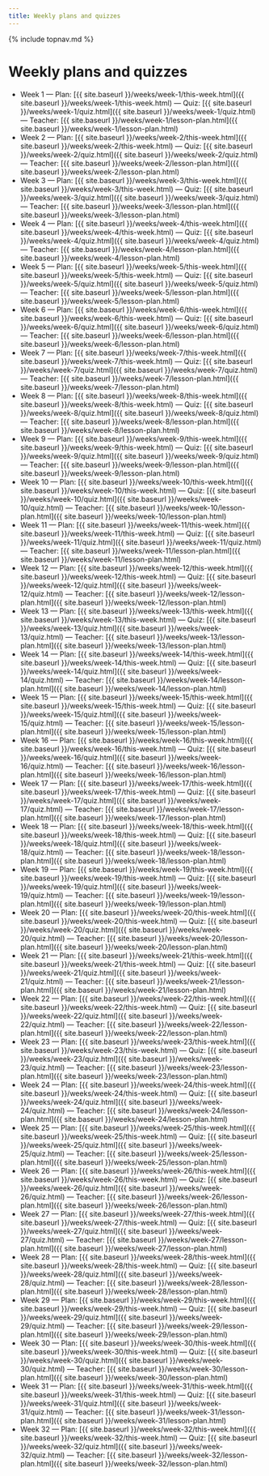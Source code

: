 ```yaml
---
title: Weekly plans and quizzes
---
```

{% include topnav.md %}

# Weekly plans and quizzes

- Week 1 — Plan: [{{ site.baseurl }}/weeks/week-1/this-week.html]({{ site.baseurl }}/weeks/week-1/this-week.html) — Quiz: [{{ site.baseurl }}/weeks/week-1/quiz.html]({{ site.baseurl }}/weeks/week-1/quiz.html) — Teacher: [{{ site.baseurl }}/weeks/week-1/lesson-plan.html]({{ site.baseurl }}/weeks/week-1/lesson-plan.html)
- Week 2 — Plan: [{{ site.baseurl }}/weeks/week-2/this-week.html]({{ site.baseurl }}/weeks/week-2/this-week.html) — Quiz: [{{ site.baseurl }}/weeks/week-2/quiz.html]({{ site.baseurl }}/weeks/week-2/quiz.html) — Teacher: [{{ site.baseurl }}/weeks/week-2/lesson-plan.html]({{ site.baseurl }}/weeks/week-2/lesson-plan.html)
- Week 3 — Plan: [{{ site.baseurl }}/weeks/week-3/this-week.html]({{ site.baseurl }}/weeks/week-3/this-week.html) — Quiz: [{{ site.baseurl }}/weeks/week-3/quiz.html]({{ site.baseurl }}/weeks/week-3/quiz.html) — Teacher: [{{ site.baseurl }}/weeks/week-3/lesson-plan.html]({{ site.baseurl }}/weeks/week-3/lesson-plan.html)
- Week 4 — Plan: [{{ site.baseurl }}/weeks/week-4/this-week.html]({{ site.baseurl }}/weeks/week-4/this-week.html) — Quiz: [{{ site.baseurl }}/weeks/week-4/quiz.html]({{ site.baseurl }}/weeks/week-4/quiz.html) — Teacher: [{{ site.baseurl }}/weeks/week-4/lesson-plan.html]({{ site.baseurl }}/weeks/week-4/lesson-plan.html)
- Week 5 — Plan: [{{ site.baseurl }}/weeks/week-5/this-week.html]({{ site.baseurl }}/weeks/week-5/this-week.html) — Quiz: [{{ site.baseurl }}/weeks/week-5/quiz.html]({{ site.baseurl }}/weeks/week-5/quiz.html) — Teacher: [{{ site.baseurl }}/weeks/week-5/lesson-plan.html]({{ site.baseurl }}/weeks/week-5/lesson-plan.html)
- Week 6 — Plan: [{{ site.baseurl }}/weeks/week-6/this-week.html]({{ site.baseurl }}/weeks/week-6/this-week.html) — Quiz: [{{ site.baseurl }}/weeks/week-6/quiz.html]({{ site.baseurl }}/weeks/week-6/quiz.html) — Teacher: [{{ site.baseurl }}/weeks/week-6/lesson-plan.html]({{ site.baseurl }}/weeks/week-6/lesson-plan.html)
- Week 7 — Plan: [{{ site.baseurl }}/weeks/week-7/this-week.html]({{ site.baseurl }}/weeks/week-7/this-week.html) — Quiz: [{{ site.baseurl }}/weeks/week-7/quiz.html]({{ site.baseurl }}/weeks/week-7/quiz.html) — Teacher: [{{ site.baseurl }}/weeks/week-7/lesson-plan.html]({{ site.baseurl }}/weeks/week-7/lesson-plan.html)
- Week 8 — Plan: [{{ site.baseurl }}/weeks/week-8/this-week.html]({{ site.baseurl }}/weeks/week-8/this-week.html) — Quiz: [{{ site.baseurl }}/weeks/week-8/quiz.html]({{ site.baseurl }}/weeks/week-8/quiz.html) — Teacher: [{{ site.baseurl }}/weeks/week-8/lesson-plan.html]({{ site.baseurl }}/weeks/week-8/lesson-plan.html)
- Week 9 — Plan: [{{ site.baseurl }}/weeks/week-9/this-week.html]({{ site.baseurl }}/weeks/week-9/this-week.html) — Quiz: [{{ site.baseurl }}/weeks/week-9/quiz.html]({{ site.baseurl }}/weeks/week-9/quiz.html) — Teacher: [{{ site.baseurl }}/weeks/week-9/lesson-plan.html]({{ site.baseurl }}/weeks/week-9/lesson-plan.html)
- Week 10 — Plan: [{{ site.baseurl }}/weeks/week-10/this-week.html]({{ site.baseurl }}/weeks/week-10/this-week.html) — Quiz: [{{ site.baseurl }}/weeks/week-10/quiz.html]({{ site.baseurl }}/weeks/week-10/quiz.html) — Teacher: [{{ site.baseurl }}/weeks/week-10/lesson-plan.html]({{ site.baseurl }}/weeks/week-10/lesson-plan.html)
- Week 11 — Plan: [{{ site.baseurl }}/weeks/week-11/this-week.html]({{ site.baseurl }}/weeks/week-11/this-week.html) — Quiz: [{{ site.baseurl }}/weeks/week-11/quiz.html]({{ site.baseurl }}/weeks/week-11/quiz.html) — Teacher: [{{ site.baseurl }}/weeks/week-11/lesson-plan.html]({{ site.baseurl }}/weeks/week-11/lesson-plan.html)
- Week 12 — Plan: [{{ site.baseurl }}/weeks/week-12/this-week.html]({{ site.baseurl }}/weeks/week-12/this-week.html) — Quiz: [{{ site.baseurl }}/weeks/week-12/quiz.html]({{ site.baseurl }}/weeks/week-12/quiz.html) — Teacher: [{{ site.baseurl }}/weeks/week-12/lesson-plan.html]({{ site.baseurl }}/weeks/week-12/lesson-plan.html)
- Week 13 — Plan: [{{ site.baseurl }}/weeks/week-13/this-week.html]({{ site.baseurl }}/weeks/week-13/this-week.html) — Quiz: [{{ site.baseurl }}/weeks/week-13/quiz.html]({{ site.baseurl }}/weeks/week-13/quiz.html) — Teacher: [{{ site.baseurl }}/weeks/week-13/lesson-plan.html]({{ site.baseurl }}/weeks/week-13/lesson-plan.html)
- Week 14 — Plan: [{{ site.baseurl }}/weeks/week-14/this-week.html]({{ site.baseurl }}/weeks/week-14/this-week.html) — Quiz: [{{ site.baseurl }}/weeks/week-14/quiz.html]({{ site.baseurl }}/weeks/week-14/quiz.html) — Teacher: [{{ site.baseurl }}/weeks/week-14/lesson-plan.html]({{ site.baseurl }}/weeks/week-14/lesson-plan.html)
- Week 15 — Plan: [{{ site.baseurl }}/weeks/week-15/this-week.html]({{ site.baseurl }}/weeks/week-15/this-week.html) — Quiz: [{{ site.baseurl }}/weeks/week-15/quiz.html]({{ site.baseurl }}/weeks/week-15/quiz.html) — Teacher: [{{ site.baseurl }}/weeks/week-15/lesson-plan.html]({{ site.baseurl }}/weeks/week-15/lesson-plan.html)
- Week 16 — Plan: [{{ site.baseurl }}/weeks/week-16/this-week.html]({{ site.baseurl }}/weeks/week-16/this-week.html) — Quiz: [{{ site.baseurl }}/weeks/week-16/quiz.html]({{ site.baseurl }}/weeks/week-16/quiz.html) — Teacher: [{{ site.baseurl }}/weeks/week-16/lesson-plan.html]({{ site.baseurl }}/weeks/week-16/lesson-plan.html)
- Week 17 — Plan: [{{ site.baseurl }}/weeks/week-17/this-week.html]({{ site.baseurl }}/weeks/week-17/this-week.html) — Quiz: [{{ site.baseurl }}/weeks/week-17/quiz.html]({{ site.baseurl }}/weeks/week-17/quiz.html) — Teacher: [{{ site.baseurl }}/weeks/week-17/lesson-plan.html]({{ site.baseurl }}/weeks/week-17/lesson-plan.html)
- Week 18 — Plan: [{{ site.baseurl }}/weeks/week-18/this-week.html]({{ site.baseurl }}/weeks/week-18/this-week.html) — Quiz: [{{ site.baseurl }}/weeks/week-18/quiz.html]({{ site.baseurl }}/weeks/week-18/quiz.html) — Teacher: [{{ site.baseurl }}/weeks/week-18/lesson-plan.html]({{ site.baseurl }}/weeks/week-18/lesson-plan.html)
- Week 19 — Plan: [{{ site.baseurl }}/weeks/week-19/this-week.html]({{ site.baseurl }}/weeks/week-19/this-week.html) — Quiz: [{{ site.baseurl }}/weeks/week-19/quiz.html]({{ site.baseurl }}/weeks/week-19/quiz.html) — Teacher: [{{ site.baseurl }}/weeks/week-19/lesson-plan.html]({{ site.baseurl }}/weeks/week-19/lesson-plan.html)
- Week 20 — Plan: [{{ site.baseurl }}/weeks/week-20/this-week.html]({{ site.baseurl }}/weeks/week-20/this-week.html) — Quiz: [{{ site.baseurl }}/weeks/week-20/quiz.html]({{ site.baseurl }}/weeks/week-20/quiz.html) — Teacher: [{{ site.baseurl }}/weeks/week-20/lesson-plan.html]({{ site.baseurl }}/weeks/week-20/lesson-plan.html)
- Week 21 — Plan: [{{ site.baseurl }}/weeks/week-21/this-week.html]({{ site.baseurl }}/weeks/week-21/this-week.html) — Quiz: [{{ site.baseurl }}/weeks/week-21/quiz.html]({{ site.baseurl }}/weeks/week-21/quiz.html) — Teacher: [{{ site.baseurl }}/weeks/week-21/lesson-plan.html]({{ site.baseurl }}/weeks/week-21/lesson-plan.html)
- Week 22 — Plan: [{{ site.baseurl }}/weeks/week-22/this-week.html]({{ site.baseurl }}/weeks/week-22/this-week.html) — Quiz: [{{ site.baseurl }}/weeks/week-22/quiz.html]({{ site.baseurl }}/weeks/week-22/quiz.html) — Teacher: [{{ site.baseurl }}/weeks/week-22/lesson-plan.html]({{ site.baseurl }}/weeks/week-22/lesson-plan.html)
- Week 23 — Plan: [{{ site.baseurl }}/weeks/week-23/this-week.html]({{ site.baseurl }}/weeks/week-23/this-week.html) — Quiz: [{{ site.baseurl }}/weeks/week-23/quiz.html]({{ site.baseurl }}/weeks/week-23/quiz.html) — Teacher: [{{ site.baseurl }}/weeks/week-23/lesson-plan.html]({{ site.baseurl }}/weeks/week-23/lesson-plan.html)
- Week 24 — Plan: [{{ site.baseurl }}/weeks/week-24/this-week.html]({{ site.baseurl }}/weeks/week-24/this-week.html) — Quiz: [{{ site.baseurl }}/weeks/week-24/quiz.html]({{ site.baseurl }}/weeks/week-24/quiz.html) — Teacher: [{{ site.baseurl }}/weeks/week-24/lesson-plan.html]({{ site.baseurl }}/weeks/week-24/lesson-plan.html)
- Week 25 — Plan: [{{ site.baseurl }}/weeks/week-25/this-week.html]({{ site.baseurl }}/weeks/week-25/this-week.html) — Quiz: [{{ site.baseurl }}/weeks/week-25/quiz.html]({{ site.baseurl }}/weeks/week-25/quiz.html) — Teacher: [{{ site.baseurl }}/weeks/week-25/lesson-plan.html]({{ site.baseurl }}/weeks/week-25/lesson-plan.html)
- Week 26 — Plan: [{{ site.baseurl }}/weeks/week-26/this-week.html]({{ site.baseurl }}/weeks/week-26/this-week.html) — Quiz: [{{ site.baseurl }}/weeks/week-26/quiz.html]({{ site.baseurl }}/weeks/week-26/quiz.html) — Teacher: [{{ site.baseurl }}/weeks/week-26/lesson-plan.html]({{ site.baseurl }}/weeks/week-26/lesson-plan.html)
- Week 27 — Plan: [{{ site.baseurl }}/weeks/week-27/this-week.html]({{ site.baseurl }}/weeks/week-27/this-week.html) — Quiz: [{{ site.baseurl }}/weeks/week-27/quiz.html]({{ site.baseurl }}/weeks/week-27/quiz.html) — Teacher: [{{ site.baseurl }}/weeks/week-27/lesson-plan.html]({{ site.baseurl }}/weeks/week-27/lesson-plan.html)
- Week 28 — Plan: [{{ site.baseurl }}/weeks/week-28/this-week.html]({{ site.baseurl }}/weeks/week-28/this-week.html) — Quiz: [{{ site.baseurl }}/weeks/week-28/quiz.html]({{ site.baseurl }}/weeks/week-28/quiz.html) — Teacher: [{{ site.baseurl }}/weeks/week-28/lesson-plan.html]({{ site.baseurl }}/weeks/week-28/lesson-plan.html)
- Week 29 — Plan: [{{ site.baseurl }}/weeks/week-29/this-week.html]({{ site.baseurl }}/weeks/week-29/this-week.html) — Quiz: [{{ site.baseurl }}/weeks/week-29/quiz.html]({{ site.baseurl }}/weeks/week-29/quiz.html) — Teacher: [{{ site.baseurl }}/weeks/week-29/lesson-plan.html]({{ site.baseurl }}/weeks/week-29/lesson-plan.html)
- Week 30 — Plan: [{{ site.baseurl }}/weeks/week-30/this-week.html]({{ site.baseurl }}/weeks/week-30/this-week.html) — Quiz: [{{ site.baseurl }}/weeks/week-30/quiz.html]({{ site.baseurl }}/weeks/week-30/quiz.html) — Teacher: [{{ site.baseurl }}/weeks/week-30/lesson-plan.html]({{ site.baseurl }}/weeks/week-30/lesson-plan.html)
- Week 31 — Plan: [{{ site.baseurl }}/weeks/week-31/this-week.html]({{ site.baseurl }}/weeks/week-31/this-week.html) — Quiz: [{{ site.baseurl }}/weeks/week-31/quiz.html]({{ site.baseurl }}/weeks/week-31/quiz.html) — Teacher: [{{ site.baseurl }}/weeks/week-31/lesson-plan.html]({{ site.baseurl }}/weeks/week-31/lesson-plan.html)
- Week 32 — Plan: [{{ site.baseurl }}/weeks/week-32/this-week.html]({{ site.baseurl }}/weeks/week-32/this-week.html) — Quiz: [{{ site.baseurl }}/weeks/week-32/quiz.html]({{ site.baseurl }}/weeks/week-32/quiz.html) — Teacher: [{{ site.baseurl }}/weeks/week-32/lesson-plan.html]({{ site.baseurl }}/weeks/week-32/lesson-plan.html)
